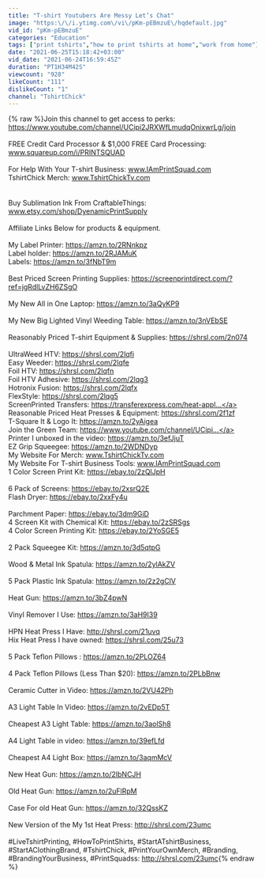 ```yaml
---
title: "T-shirt Youtubers Are Messy Let’s Chat"
image: "https:\/\/i.ytimg.com\/vi\/pKm-pEBmzuE\/hqdefault.jpg"
vid_id: "pKm-pEBmzuE"
categories: "Education"
tags: ["print tshirts","how to print tshirts at home","work from home"]
date: "2021-06-25T15:18:42+03:00"
vid_date: "2021-06-24T16:59:45Z"
duration: "PT1H34M42S"
viewcount: "928"
likeCount: "111"
dislikeCount: "1"
channel: "TshirtChick"
---
```

{% raw %}Join this channel to get access to perks:<br /><a rel="nofollow" target="blank" href="https://www.youtube.com/channel/UCipi2JRXWfLmudqOnixwrLg/join">https://www.youtube.com/channel/UCipi2JRXWfLmudqOnixwrLg/join</a><br /><br />FREE Credit Card Processor &amp; $1,000 FREE Card Processing:  www.squareup.com/i/PRINTSQUAD<br /><br />For Help With Your T-shirt Business:  www.IAmPrintSquad.com<br />TshirtChick Merch:  www.TshirtChickTv.com <br /><br /><br />Buy Sublimation Ink From CraftableThings:  www.etsy.com/shop/DyenamicPrintSupply<br /><br />Affiliate Links Below for products &amp; equipment. <br /><br />My Label Printer:  <a rel="nofollow" target="blank" href="https://amzn.to/2RNnkpz">https://amzn.to/2RNnkpz</a><br />Label holder:  <a rel="nofollow" target="blank" href="https://amzn.to/2RJAMuK">https://amzn.to/2RJAMuK</a><br />Labels:  <a rel="nofollow" target="blank" href="https://amzn.to/3fNbT9m">https://amzn.to/3fNbT9m</a><br /><br />Best Priced Screen Printing Supplies:  <a rel="nofollow" target="blank" href="https://screenprintdirect.com/?ref=jgRdlLvZH6ZSgO">https://screenprintdirect.com/?ref=jgRdlLvZH6ZSgO</a><br /><br />My New All in One Laptop:  <a rel="nofollow" target="blank" href="https://amzn.to/3aQyKP9">https://amzn.to/3aQyKP9</a><br /><br />My New Big Lighted Vinyl Weeding Table:  <a rel="nofollow" target="blank" href="https://amzn.to/3nVEbSE">https://amzn.to/3nVEbSE</a><br /><br />Reasonably Priced T-shirt Equipment &amp; Supplies:  <a rel="nofollow" target="blank" href="https://shrsl.com/2n074">https://shrsl.com/2n074</a><br /><br />UltraWeed HTV:  <a rel="nofollow" target="blank" href="https://shrsl.com/2lqfi">https://shrsl.com/2lqfi</a><br />Easy Weeder:  <a rel="nofollow" target="blank" href="https://shrsl.com/2lqfe">https://shrsl.com/2lqfe</a><br />Foil HTV:  <a rel="nofollow" target="blank" href="https://shrsl.com/2lqfn">https://shrsl.com/2lqfn</a><br />Foil HTV Adhesive: <a rel="nofollow" target="blank" href="https://shrsl.com/2lqg3">https://shrsl.com/2lqg3</a><br />Hotronix Fusion:   <a rel="nofollow" target="blank" href="https://shrsl.com/2lqfx">https://shrsl.com/2lqfx</a><br />FlexStyle:  <a rel="nofollow" target="blank" href="https://shrsl.com/2lqg5">https://shrsl.com/2lqg5</a><br />ScreenPrinted Transfers:  <a rel="nofollow" target="blank" href="https://transferexpress.com/heat-appl...">https://transferexpress.com/heat-appl...</a><br />Reasonable Priced Heat Presses &amp; Equipment:  <a rel="nofollow" target="blank" href="https://shrsl.com/2f1zf">https://shrsl.com/2f1zf</a><br />T-Square It &amp; Logo It: <a rel="nofollow" target="blank" href="https://amzn.to/2yAigea">https://amzn.to/2yAigea</a> <br />Join the Green Team:  <a rel="nofollow" target="blank" href="https://www.youtube.com/channel/UCipi...">https://www.youtube.com/channel/UCipi...</a> <br />Printer I unboxed in the video:  <a rel="nofollow" target="blank" href="https://amzn.to/3efJjuT">https://amzn.to/3efJjuT</a><br />EZ Grip Squeegee:  <a rel="nofollow" target="blank" href="https://amzn.to/2WDNDyp">https://amzn.to/2WDNDyp</a><br /> My Website For Merch:  www.TshirtChickTv.com <br />My Website For T-shirt Business Tools: www.IAmPrintSquad.com<br />1 Color Screen Print Kit:  <a rel="nofollow" target="blank" href="https://ebay.to/2zQlJpH">https://ebay.to/2zQlJpH</a><br /><br />6 Pack of Screens:  <a rel="nofollow" target="blank" href="https://ebay.to/2xsrQ2E">https://ebay.to/2xsrQ2E</a><br />Flash Dryer:  <a rel="nofollow" target="blank" href="https://ebay.to/2xxFy4u">https://ebay.to/2xxFy4u</a><br /><br />Parchment Paper:  <a rel="nofollow" target="blank" href="https://ebay.to/3dm9GiD">https://ebay.to/3dm9GiD</a><br />4 Screen Kit with Chemical Kit:  <a rel="nofollow" target="blank" href="https://ebay.to/2zSRSgs">https://ebay.to/2zSRSgs</a><br />4 Color Screen Printing Kit:  <a rel="nofollow" target="blank" href="https://ebay.to/2YoSGE5">https://ebay.to/2YoSGE5</a><br /><br />2 Pack Squeegee Kit:  <a rel="nofollow" target="blank" href="https://amzn.to/3d5qtpG">https://amzn.to/3d5qtpG</a><br /><br />Wood &amp; Metal Ink Spatula:  <a rel="nofollow" target="blank" href="https://amzn.to/2ylAkZV">https://amzn.to/2ylAkZV</a><br /><br />5 Pack Plastic Ink Spatula:  <a rel="nofollow" target="blank" href="https://amzn.to/2z2gClV">https://amzn.to/2z2gClV</a><br /><br />Heat Gun:  <a rel="nofollow" target="blank" href="https://amzn.to/3bZ4pwN">https://amzn.to/3bZ4pwN</a><br /><br />Vinyl Remover I Use:  <a rel="nofollow" target="blank" href="https://amzn.to/3aH9I39">https://amzn.to/3aH9I39</a><br /><br />HPN Heat Press I Have:  <a rel="nofollow" target="blank" href="http://shrsl.com/21uvq">http://shrsl.com/21uvq</a><br />Hix Heat Press I have owned:  <a rel="nofollow" target="blank" href="https://shrsl.com/25u73">https://shrsl.com/25u73</a><br /><br />5 Pack Teflon Pillows :  <a rel="nofollow" target="blank" href="https://amzn.to/2PLOZ64">https://amzn.to/2PLOZ64</a><br /><br />4 Pack Teflon Pillows (Less Than $20):  <a rel="nofollow" target="blank" href="https://amzn.to/2PLbBnw">https://amzn.to/2PLbBnw</a><br /><br />Ceramic Cutter in Video:  <a rel="nofollow" target="blank" href="https://amzn.to/2VU42Ph">https://amzn.to/2VU42Ph</a><br /><br />A3 Light Table In Video:  <a rel="nofollow" target="blank" href="https://amzn.to/2vEDp5T">https://amzn.to/2vEDp5T</a><br /><br />Cheapest A3 Light Table:  <a rel="nofollow" target="blank" href="https://amzn.to/3aolSh8">https://amzn.to/3aolSh8</a><br /><br />A4 Light Table in video:  <a rel="nofollow" target="blank" href="https://amzn.to/39efLfd">https://amzn.to/39efLfd</a><br /><br />Cheapest A4 Light Box: <a rel="nofollow" target="blank" href="https://amzn.to/3aqmMcV">https://amzn.to/3aqmMcV</a><br /><br />New Heat Gun:  <a rel="nofollow" target="blank" href="https://amzn.to/2IbNCJH">https://amzn.to/2IbNCJH</a><br /><br />Old Heat Gun:  <a rel="nofollow" target="blank" href="https://amzn.to/2uFlRpM">https://amzn.to/2uFlRpM</a><br /><br />Case For old Heat Gun:  <a rel="nofollow" target="blank" href="https://amzn.to/32QssKZ">https://amzn.to/32QssKZ</a><br /><br />New Version of the My 1st Heat Press:  <a rel="nofollow" target="blank" href="http://shrsl.com/23umc">http://shrsl.com/23umc</a><br /><br />#LiveTshirtPrinting, #HowToPrintShirts, #StartATshirtBusiness, #StartAClothingBrand, #TshirtChick, #PrintYourOwnMerch, #Branding, #BrandingYourBusiness, #PrintSquadss:  <a rel="nofollow" target="blank" href="http://shrsl.com/23umc">http://shrsl.com/23umc</a>{% endraw %}
